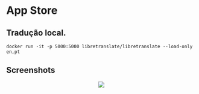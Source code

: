 # App Store

## Tradução local.
```
docker run -it -p 5000:5000 libretranslate/libretranslate --load-only en,pt
```


## Screenshots
<div align="center"><img src="https://i.imgur.com/yeg2OZH.png"></div>